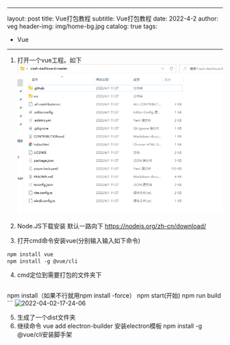 ----
layout: post
title: Vue打包教程
subtitle: Vue打包教程
date: 2022-4-2
author: veg
header-img: img/home-bg.jpg
catalog: true
tags:

- Vue

---

1. 打开一个vue工程。如下
![2022-04-02-16-40-56](https://raw.githubusercontent.com/vveg26/ImageHosting/main/images/2022-04-02-Electron%E6%89%93%E5%8C%85vue%E4%B8%BAexe/2022-04-02-16-40-56.png)

2. Node.JS下载安装
    默认一路向下
    https://nodejs.org/zh-cn/download/
3. 打开cmd命令安装vue(分别输入输入如下命令)
```
npm install vue
npm install -g @vue/cli
```
4. cmd定位到需要打包的文件夹下
   ```
npm install（如果不行就用npm install -force）
npm start(开始)
npm run build
    ```
![2022-04-02-17-24-06](https://raw.githubusercontent.com/vveg26/ImageHosting/main/images/2022-04-02-Electron%E6%89%93%E5%8C%85vue%E4%B8%BAexe/2022-04-02-17-24-06.png)

5. 生成了一个dist文件夹
6. 继续命令 vue add electron-builder 安装electron模板 npm install -g @vue/cli安装脚手架